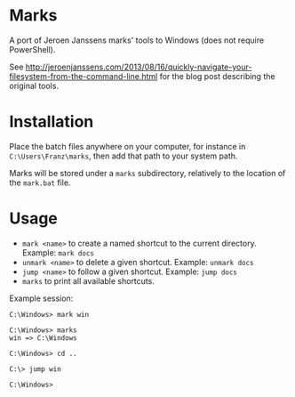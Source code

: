 Marks
=====

A port of Jeroen Janssens marks' tools to Windows (does not require PowerShell).

See http://jeroenjanssens.com/2013/08/16/quickly-navigate-your-filesystem-from-the-command-line.html for the blog post describing the original tools.

Installation
============

Place the batch files anywhere on your computer, for instance in `C:\Users\Franz\marks`, then add that path to your system path.

Marks will be stored under a `marks` subdirectory, relatively to the location of the `mark.bat` file.

Usage
=====

* `mark <name>` to create a named shortcut to the current directory. Example: `mark docs`
* `unmark <name>` to delete a given shortcut. Example: `unmark docs`
* `jump <name>` to follow a given shortcut. Example: `jump docs`
* `marks` to print all available shortcuts.

Example session:

    C:\Windows> mark win
    
    C:\Windows> marks
    win => C:\Windows
    
    C:\Windows> cd ..
    
    C:\> jump win
    
    C:\Windows>
